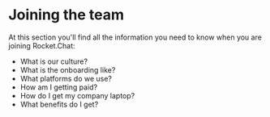 # Joining the team

At this section you'll find all the information you need to know when you are joining Rocket.Chat: 

* What is our culture?
* What is the onboarding like? 
* What platforms do we use? 
* How am I getting paid?
* How do I get my company laptop?
* What benefits do I get?

